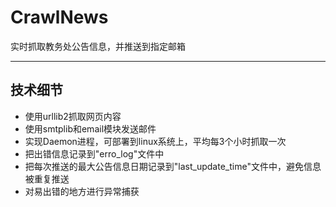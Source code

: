 # CrawlNews
实时抓取教务处公告信息，并推送到指定邮箱
*******
## 技术细节
* 使用urllib2抓取网页内容
* 使用smtplib和email模块发送邮件
* 实现Daemon进程，可部署到linux系统上，平均每3个小时抓取一次
* 把出错信息记录到"erro_log"文件中
* 把每次推送的最大公告信息日期记录到"last_update_time"文件中，避免信息被重复推送
* 对易出错的地方进行异常捕获